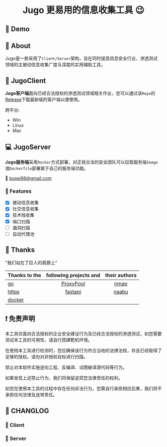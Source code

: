 <h1 align="center">Jugo 更易用的信息收集工具 😉</h1>

## :dizzy: Demo


## :flashlight: About
Jugo是一款采用了`Client/Server`架构，旨在同时提高信息安全行业、渗透测试领域的主被动信息收集广度与深度的实用辅助工具。

## :electric_plug: JugoClient
**Jugo客户端**面向已经合法授权的渗透测试领域相关作业，您可以通过该`Repo`的[Release](https://github.com/bupei98/Jugo/releases)下载最新版的客户端以便使用。

跨平台:
- Win
- Linux
- Mac


## :computer:	JugoServer
**Jugo服务端**采用`Docker`方式部署，对正规合法的安全团队可以拉取服务端`Image`或`Dockerfile`部署属于自己的服务端功能。

:email:	bupei98@gmail.com

### :round_pushpin: Features
- [x] 被动信息收集
- [x] 社交信息收集
- [x] 技术栈收集
- [x] 端口扫描
- [ ] 漏洞扫描
- [ ] 自动代理池

## :100: Thanks

"我们站在了巨人的肩膀上"

|Thanks to the| following projects and |their authors|
| :---        |    :----:   |     :----:    |
| [go](https://github.com/golang/go)      | [ProxyPool](https://github.com/henson/ProxyPool)       | [nmap](https://github.com/nmap/nmap)   ||
| [httpx](https://github.com/projectdiscovery/httpx)   | [fastapi](https://github.com/tiangolo/fastapi)        | [naabu](https://github.com/projectdiscovery/naabu)      ||
|[docker](https://github.com/docker)||||


## :exclamation: 免责声明
本工具仅面向合法授权的企业安全建设行为及已经合法授权的渗透测试，如您需要测试本工具的可用性，请自行搭建靶机环境。

在使用本工具进行检测时，您应确保该行为符合当地的法律法规，并且已经取得了足够的授权。请勿对非授权目标进行扫描。

禁止对本软件实施逆向工程、反编译、试图破译源代码等行为。

如果发现上述禁止行为，我们将保留追究您法律责任的权利。

如您在使用本工具的过程中存在任何非法行为，您需自行承担相应后果，我们将不承担任何法律及连带责任。


## :date:	CHANGLOG
### :blue_book:	Client



### :green_book: Server
